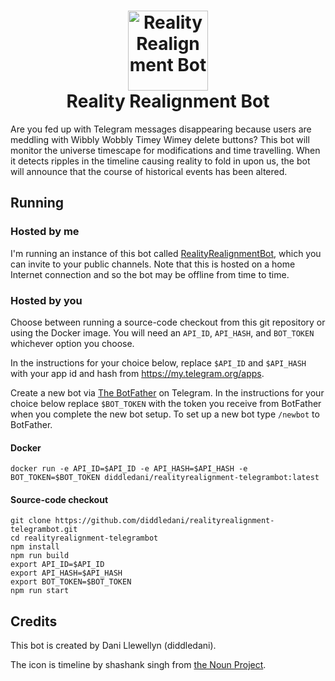 <h1 align="center">
  <img src="timeline-icon.png" alt="Reality Realignment Bot" width="128px" height="128px">
  <br />
  Reality Realignment Bot
</h1>

Are you fed up with Telegram messages disappearing because users are meddling with Wibbly Wobbly Timey Wimey delete buttons? This bot will monitor the universe timescape for modifications and time travelling. When it detects ripples in the timeline causing reality to fold in upon us, the bot will announce that the course of historical events has been altered.

## Running

### Hosted by me

I'm running an instance of this bot called [RealityRealignmentBot](https://t.me/RealityRealignmentBot), which you can invite to your public channels. Note that this is hosted on a home Internet connection and so the bot may be offline from time to time.

### Hosted by you

Choose between running a source-code checkout from this git repository or using the Docker image. You will need an `API_ID`, `API_HASH`, and `BOT_TOKEN` whichever option you choose.

In the instructions for your choice below, replace `$API_ID` and `$API_HASH` with your app id and hash from https://my.telegram.org/apps.

Create a new bot via [The BotFather](https://t.me/BotFather) on Telegram. In the instructions for your choice below replace `$BOT_TOKEN` with the token you receive from BotFather when you complete the new bot setup. To set up a new bot type `/newbot` to BotFather.

#### Docker

```shell
docker run -e API_ID=$API_ID -e API_HASH=$API_HASH -e BOT_TOKEN=$BOT_TOKEN diddledani/realityrealignment-telegrambot:latest
```

#### Source-code checkout

```shell
git clone https://github.com/diddledani/realityrealignment-telegrambot.git
cd realityrealignment-telegrambot
npm install
npm run build
export API_ID=$API_ID
export API_HASH=$API_HASH
export BOT_TOKEN=$BOT_TOKEN
npm run start
```

## Credits

This bot is created by Dani Llewellyn (diddledani).

The icon is timeline by shashank singh from [the Noun Project](https://thenounproject.com/).